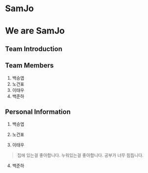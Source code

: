 # SamJo

We are SamJo
============
## Team Introduction
>
>
>
>
## Team Members
1. 백승엽
2. 노건표
3. 이태우
4. 백준하

## Personal Information
1. 백승엽
>
>
>
>
>
>
2. 노건표
>
>
>
>
>
>
3. 이태우
>집에 있는걸 좋아합니다.
>누워있는걸 좋아합니다.
>공부가 너무 힘듭니다.
>
>
>
4. 백준하
>
>
>
>
>
>
